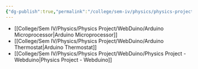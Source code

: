 ```yaml
---
{"dg-publish":true,"permalink":"/college/sem-iv/physics/physics-project/web-duino/web-duino/"}
---
```



- [[College/Sem IV/Physics/Physics Project/WebDuino/Arduino Microprocessor\|Arduino Microprocessor]]
- [[College/Sem IV/Physics/Physics Project/WebDuino/Arduino Thermostat\|Arduino Thermostat]]
- [[College/Sem IV/Physics/Physics Project/WebDuino/Physics Project - Webduino\|Physics Project - Webduino]]

